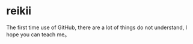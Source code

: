 # reikii
The first time use of GitHub, there are a lot of things do not understand, I hope you can teach me。
